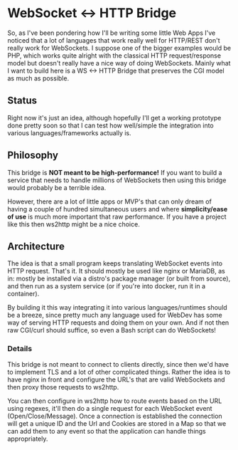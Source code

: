 # WebSocket <-> HTTP Bridge
So, as I've been pondering how I'll be writing some little Web Apps I've noticed that a lot
of languages that work really well for HTTP/REST don't really work for WebSockets. I suppose
one of the bigger examples would be PHP, which works quite alright with the classical
HTTP request/response model but doesn't really have a nice way of doing WebSockets. Mainly
what I want to build here is a WS <-> HTTP Bridge that preserves the CGI model as much
as possible.

## Status
Right now it's just an idea, although hopefully I'll get a working prototype done pretty soon so
that I can test how well/simple the integration into various languages/frameworks actually is.

## Philosophy
This bridge is **NOT meant to be high-performance!** If you want to build a service that needs to handle
millions of WebSockets then using this bridge would probably be a terrible idea.

However, there are a lot of little apps or MVP's that can only dream of having a couple
of hundred simultaneous users and where **simplicity/ease of use** is much more important
that raw performance. If you have a project like this then ws2http might be a nice choice.

## Architecture
The idea is that a small program keeps translating WebSocket events into HTTP request.
That's it.  It should mostly be used like nginx or MariaDB, as in: mostly be installed via a distro's
package manager (or built from source), and then run as a system service (or if you're into docker, run it
in a container).

By building it this way integrating it into various languages/runtimes should be a breeze, since pretty
much any language used for WebDev has some way of serving HTTP requests and doing them on your own.
And if not then raw CGI/curl should suffice, so even a Bash script can do WebSockets!

### Details
This bridge is not meant to connect to clients directly, since then we'd have to implement TLS
and a lot of other complicated things. Rather the idea is to have nginx in front and configure
the URL's that are valid WebSockets and then proxy those requests to ws2http.

You can then configure in ws2http how to route events based on the URL using regexes, it'll then
do a single request for each WebSocket event (Open/Close/Message). Once a connection is established
the connection will get a unique ID and the Url and Cookies are stored in a Map so that we can
add them to any event so that the application can handle things appropriately.
